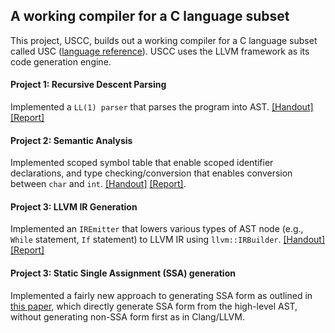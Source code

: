 ## A working compiler for a C language subset
This project, USCC, builds out a working compiler for a C language subset called USC ([language reference](./USCLanguage.pdf)). 
USCC uses the LLVM framework as its code generation engine.

#### Project 1: Recursive Descent Parsing
Implemented a `LL(1) parser` that parses the program into AST. [[Handout]](https://github.com/wuruoyu/CS502-Compiler/blob/master/uscc/uscc/report/P1.pdf) [[Report]](https://github.com/wuruoyu/CS502-Compiler/blob/master/uscc/uscc/report/reportP1.pdf)

#### Project 2: Semantic Analysis
Implemented scoped symbol table that enable scoped identifier declarations, and type checking/conversion that enables conversion between `char` and `int`. [[Handout]](https://github.com/wuruoyu/CS502-Compiler/blob/master/uscc/uscc/report/p2.pdf) [[Report]](https://github.com/wuruoyu/CS502-Compiler/blob/master/uscc/uscc/report/reportP2.pdf).

#### Project 3: LLVM IR Generation
Implemented an `IREmitter` that lowers various types of AST node (e.g., `While` statement, `If` statement) to LLVM IR using `llvm::IRBuilder`. [[Handout]](https://github.com/wuruoyu/CS502-Compiler/blob/master/uscc/uscc/report/P3.pdf) [[Report]](https://github.com/wuruoyu/CS502-Compiler/blob/master/uscc/uscc/report/reportP3.pdf)

#### Project 3: Static Single Assignment (SSA) generation
Implemented a fairly new approach to generating SSA form as outlined in [this paper](https://github.com/wuruoyu/CS502-Compiler/blob/master/uscc/uscc/report/Simple%20and%20Efficient%20Construction%20of%20Static%20Single%20Assignment%20Form.pdf), which directly generate SSA form from the high-level AST, without generating non-SSA form first as in Clang/LLVM. 
